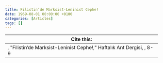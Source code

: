 ```yaml
---
title: Filistin’de Marksist-Leninist Cephe!
date: 1969-08-01 00:00:00 +0100
categories: [Articles]
tags: []
---
```




| Cite this:   |
|--------|
| , "Filistin’de Marksist-Leninist Cephe!," Haftalık Ant Dergisi, , 8-9 


